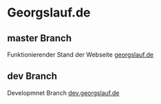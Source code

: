# Georgslauf.de

## master Branch

Funktionierender Stand der Webseite [georgslauf.de](https://georgslauf.de)

## dev Branch

Developmnet Branch [dev.georgslauf.de](https://dev.georgslauf.de)